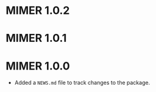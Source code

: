 # MIMER 1.0.2

# MIMER 1.0.1

# MIMER 1.0.0

* Added a `NEWS.md` file to track changes to the package.
